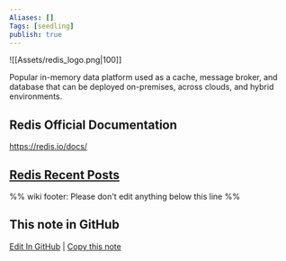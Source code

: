 ```yaml
---
Aliases: []
Tags: [seedling]
publish: true
---
```


![[Assets/redis_logo.png|100]]

Popular in-memory data platform used as a cache, message broker, and database that can be deployed on-premises, across clouds, and hybrid environments.

## Redis Official Documentation

https://redis.io/docs/

## [Redis Recent Posts](https://www.reddit.com/r/dataengineering/search/?q=Redis&restrict_sr=1&sr_nsfw=)

%% wiki footer: Please don't edit anything below this line %%

## This note in GitHub

<span class="git-footer">[Edit In GitHub](https://github.dev/data-engineering-community/data-engineering-wiki/blob/main/Tools/Redis.md "git-hub-edit-note") | [Copy this note](https://raw.githubusercontent.com/data-engineering-community/data-engineering-wiki/main/Tools/Redis.md "git-hub-copy-note") </span>
